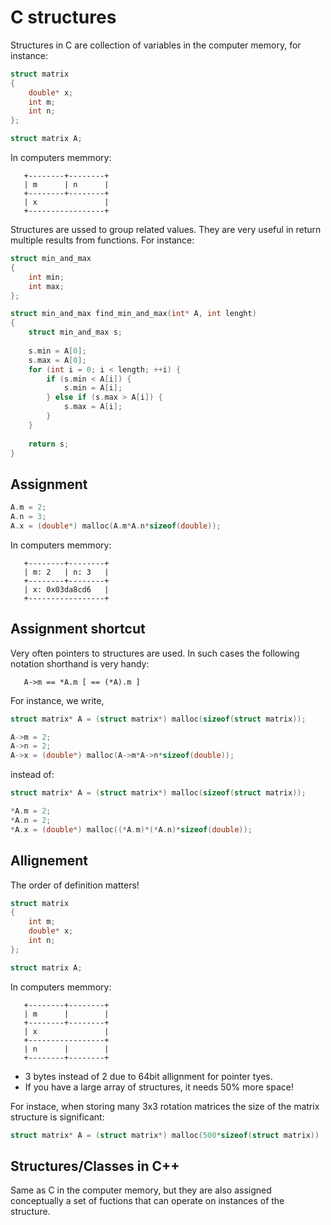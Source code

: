 # C structures

Structures in C are collection of variables in the computer memory, for instance:

```c
struct matrix
{
	double* x;
	int m;
	int n;
};

struct matrix A;
```

In computers memmory:

```
   +--------+--------+
   | m      | n      |
   +--------+--------+
   | x               |
   +-----------------+
```

Structures are ussed to group related values. They are very useful in return multiple results from functions. For instance:

```c
struct min_and_max
{
	int min;
	int max;
};

struct min_and_max find_min_and_max(int* A, int lenght)
{
	struct min_and_max s;
	
	s.min = A[0];
	s.max = A[0];
	for (int i = 0; i < length; ++i) {
		if (s.min < A[i]) {
			s.min = A[i];
		} else if (s.max > A[i]) {
			s.max = A[i];
		}
	}
	
	return s;
}
```

## Assignment

```c
A.m = 2;
A.n = 3;
A.x = (double*) malloc(A.m*A.n*sizeof(double));
```

In computers memmory:

```
   +--------+--------+
   | m: 2   | n: 3   |
   +--------+--------+
   | x: 0x03da8cd6   |
   +-----------------+
```

## Assignment shortcut

Very often pointers to structures are used. In such cases the following notation shorthand is very handy:

```
   A->m == *A.m [ == (*A).m ]
```

For instance, we write,
```c
struct matrix* A = (struct matrix*) malloc(sizeof(struct matrix));

A->m = 2;
A->n = 2;
A->x = (double*) malloc(A->m*A->n*sizeof(double));
```
instead of:
```c
struct matrix* A = (struct matrix*) malloc(sizeof(struct matrix));

*A.m = 2;
*A.n = 2;
*A.x = (double*) malloc((*A.m)*(*A.n)*sizeof(double));
```


## Allignement

The order of definition matters!

```c
struct matrix
{
	int m;
	double* x;
	int n;
};

struct matrix A;
```

In computers memmory:

```
   +--------+--------+
   | m      |        |
   +--------+--------+
   | x               |
   +-----------------+
   | n      |        |
   +--------+--------+
```

- 3 bytes instead of 2 due to 64bit allignment for pointer tyes.
- If you have a large array of structures, it needs 50% more space!

For instace, when storing many 3x3 rotation matrices the size of the matrix structure is significant:

```c
struct matrix* A = (struct matrix*) malloc(500*sizeof(struct matrix))
```

## Structures/Classes in C++

Same as C in the computer memory, but they are also assigned conceptually a set of fuctions that can operate on instances of the structure.
